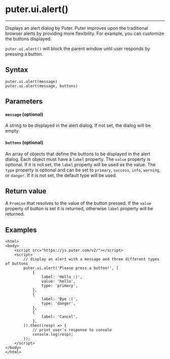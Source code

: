 # puter.ui.alert()
* * *

Displays an alert dialog by Puter. Puter improves upon the traditional browser alerts by providing more flexibility. For example, you can customize the buttons displayed.

`puter.ui.alert()` will block the parent window until user responds by pressing a button.

[](#syntax)Syntax
-----------------

```
puter.ui.alert(message)
puter.ui.alert(message, buttons)

```


[](#parameters)Parameters
-------------------------

#### [](#-code-message-code-optional-)`message` (optional)

A string to be displayed in the alert dialog. If not set, the dialog will be empty.

#### [](#-code-buttons-code-optional-)`buttons` (optional)

An array of objects that define the buttons to be displayed in the alert dialog. Each object must have a `label` property. The `value` property is optional. If it is not set, the `label` property will be used as the value. The `type` property is optional and can be set to `primary`, `success`, `info`, `warning`, or `danger`. If it is not set, the default type will be used.

[](#return-value)Return value
-----------------------------

A `Promise` that resolves to the value of the button pressed. If the `value` property of button is set it is returned, otherwise `label` property will be returned.

[](#examples)Examples
---------------------

```
<html>
<body>
    <script src="https://js.puter.com/v2/"></script>
    <script>
        // display an alert with a message and three different types of buttons
        puter.ui.alert('Please press a button!', [
            {
                label: 'Hello :)',
                value: 'hello',
                type: 'primary',
            },
            {
                label: 'Bye :(',
                type: 'danger',
            },
            {
                label: 'Cancel',
            },
        ]).then((resp) => {
            // print user's response to console
            console.log(resp);
        });
    </script>
</body>
</html>

```
